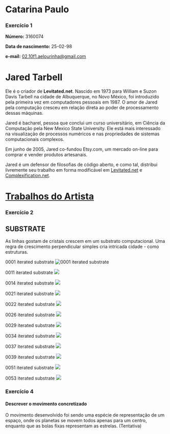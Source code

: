 # Catarina Paulo
### Exercício 1

**Número:** 3160074

**Data de nascimento:** 25-02-98

**e-mail:** 02.10f1.aelourinha@gmail.com

# Jared Tarbell

Ele é o criador de **Levitated.net**. 
Nascido em 1973 para William e Suzon Davis Tarbell na cidade de Albuquerque, no Novo México, foi introduzido pela primeira vez em computadores pessoais em 1987. O amor de Jared pela computação cresceu em relação direta ao poder de processamento dessas máquinas.

Jared é bacharel, pessoa que conclui um curso universitário, em Ciência da Computação pela New Mexico State University. Ele está mais interessado na visualização de processos numéricos e nas propriedades de sistemas computacionais complexos.

Em junho de 2005, Jared co-fundou Etsy.com, um mercado on-line para comprar e vender produtos artesanais.

Jared é um defensor de filosofias de código aberto, e como tal, distribui livremente seu trabalho em forma modificável em [Levitated.net](http://levitated.net/) e [Complexification.net](http://www.complexification.net/gallery/).


# [Trabalhos do Artista](http://directory.eliterature.org/works/)

### Exercício 2
## SUBSTRATE

As linhas gostam de cristais crescem em um substrato computacional. Uma regra de crescimento perpendicular simples cria intricada cidade - como estruturas.

0001 iterated substrate 
![0001 iterated substrate](http://www.complexification.net/gallery/machines/substrate/substrate0001.jpg)

0011 iterated substrate
![](http://www.complexification.net/gallery/machines/substrate/substrate0011.jpg)

0014 iterated substrate
![](http://www.complexification.net/gallery/machines/substrate/substrate0014.jpg)

0021 iterated substrate
![](http://www.complexification.net/gallery/machines/substrate/substrate0021.jpg)

0022 iterated substrate
![](http://www.complexification.net/gallery/machines/substrate/substrate0022.jpg)

0026 iterated substrate
![](http://www.complexification.net/gallery/machines/substrate/substrate0026.jpg)

0029 iterated substrate
![](http://www.complexification.net/gallery/machines/substrate/substrate0029.jpg)

0034 iterated substrate
![](http://www.complexification.net/gallery/machines/substrate/substrate0034.jpg)

0037 iterated substrate
![](http://www.complexification.net/gallery/machines/substrate/substrate0037.jpg)

0039 iterated substrate
![](http://www.complexification.net/gallery/machines/substrate/substrate0039.jpg)

0051 iterated substrate
![](http://www.complexification.net/gallery/machines/substrate/substrate0051.jpg)

0053 iterated substrate
![](http://www.complexification.net/gallery/machines/substrate/substrate0051.jpg) 

### Exercício 4
#### Descrever o movimento concretizado

O movimento desenvolvido foi sendo uma espécie de representação de um espaço, onde os planetas se movem todos apenas para um centro, enquanto que as bolas fixas representam as estrelas. (Tentativa)
